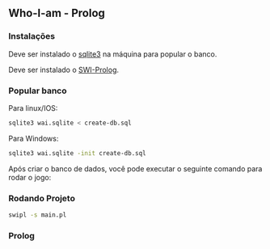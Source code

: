 ## Who-I-am - Prolog

### Instalações
Deve ser instalado o [sqlite3](https://www.sqlite.org/index.html) na máquina para popular o banco.

Deve ser instalado o [SWI-Prolog](https://www.swi-prolog.org/Download.html).

### Popular banco

Para linux/IOS:
```bash
sqlite3 wai.sqlite < create-db.sql
```

Para Windows:
```bash
sqlite3 wai.sqlite -init create-db.sql
```
Após criar o banco de dados, você pode executar o seguinte comando para rodar o jogo:

### Rodando Projeto

```bash
swipl -s main.pl
```
### Prolog
